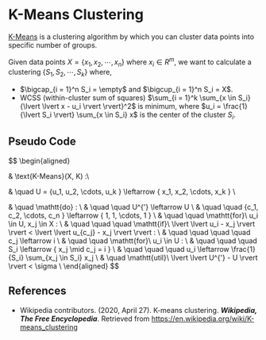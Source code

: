 # K-Means Clustering

[K-Means](https://en.wikipedia.org/wiki/K-means_clustering) is a clustering algorithm by which you can cluster data points into 
specific number of groups.

Given data points $X = \{x_1, x_2, \cdots, x_n \}$ where $x_i \in R^m$,
we want to calculate a clustering $\{S_1, S_2, \cdots, S_k\}$ where,

* $\bigcap_{i = 1}^n S_i = \empty$ and $\bigcup_{i = 1}^n S_i = X$.
* WCSS (within-cluster sum of squares) $\sum_{i = 1}^k \sum_{x \in S_i}{\lvert \lvert x - u_i \rvert \rvert}^2$
  is minimum, where $u_i = \frac{1}{\lvert S_i \rvert} \sum_{x \in S_i} x$ is the center of the cluster $S_i$.

## Pseudo Code

$$
\begin{aligned}

  & \text{K-Means}(X, K) :\\

  & \quad U = \{u_1, u_2, \cdots, u_k \} \leftarrow \{ x_1, x_2, \cdots, x_k \} \\

  & \quad \mathtt{do} : \\
  & \quad \quad U^{'} \leftarrow U \\
  & \quad \quad \{c_1, c_2, \cdots, c_n \} \leftarrow \{ 1, 1, \cdots, 1 \} \\
  & \quad \quad \mathtt{for}\ u_i \in U, x_j \in X : \\
  & \quad \quad \quad \mathtt{if}\ \lvert \lvert u_i - x_j \rvert \rvert < \lvert \lvert u_{c_j} - x_j \rvert \rvert : \\
  & \quad \quad \quad \quad c_j \leftarrow i \\
  & \quad \quad \mathtt{for}\ u_i \in U : \\
  & \quad \quad \quad S_i \leftarrow \{ x_j \mid c_j = i \} \\
  & \quad \quad \quad u_i \leftarrow \frac{1}{S_i} \sum_{x_j \in S_i} x_j \\
  & \quad \mathtt{util}\ \lvert \lvert U^{'} - U \rvert \rvert < \sigma \\
\end{aligned}
$$

## References

* Wikipedia contributors. (2020, April 27). K-means clustering. ***Wikipedia, The Free Encyclopedia***. Retrieved
from https://en.wikipedia.org/wiki/K-means_clustering


